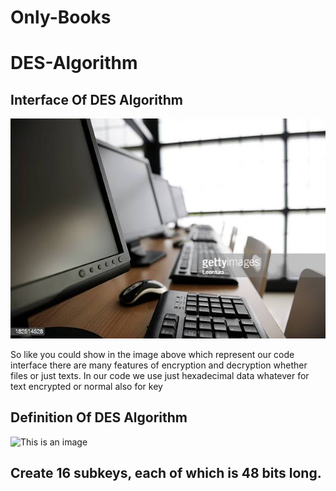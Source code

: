 # Only-Books
# DES-Algorithm
## Interface Of DES Algorithm 

![This is an image](gettyimages-182514528-612x612.jpg)<br/>

So like you could show in the image above which represent our code interface there are many features of encryption and decryption whether files or just texts.
In our code we use just hexadecimal data whatever for text encrypted or normal also for key

## Definition Of DES Algorithm 

![This is an image](1.PNG)<br/>

## Create 16 subkeys, each of which is 48 bits long.
